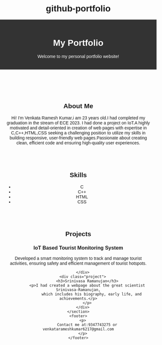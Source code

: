 # github-portfolio
<!DOCTYPE html>
<html lang="en">
<head>
    <meta charset="UTF-8">
    <meta name="viewport" content="width=device-width, initial-scale=1.0">
    <title>My Portfolio</title>
    <style>
        body {
            font-family: Arial, sans-serif;
            margin: 0;
            padding: 0;
            text-align: center;
        }
        header {
            background-color: #333;
            color: white;
            padding: 20px 0;
        }
        section {
            padding: 20px;
        }
        .project {
            margin: 15px 0;
        }
    </style>
</head>
<body>
    <header>
        <h1>My Portfolio</h1>
        <p>Welcome to my personal portfolio website!</p>
    </header>
    <section>
        <h2>About Me</h2>
        <p>Hi! I'm Venkata Ramesh Kumar,i am 23 years old.I had completed my graduation in the stream of ECE 2023.
                I had done a project on IoT.A highly motivated and detail-oriented in creation of web pages with
                 expertise in C,C++,HTML,CSS seeking a challenging position to utilize my skills in building responsive, 
                 user-friendly web pages.Passionate about creating clean, efficient code and ensuring high-quality user experiences.        
            </p>
    </section>
    <section>
        <h2> Skills </h2>
        <ul>
            <li>C</li>
            <li>C++</li>
            <li>HTML</li>
            <li>CSS</li>
        </ul>
    </section>
    <section>
        <h2>Projects</h2>
        <div class="project">
            <h3> IoT Based Tourist Monitoring System</h3>
            <p>
                Developed a smart monitoring system to track and manage tourist activities, 
                ensuring safety and efficient management of tourist hotspots.
            </p>
            
        </div>
        <div class="project">
            <h3>Srinivasa Ramanujan</h3>
            <p>I had created a webpage about the great scientist Srinivasa-Ramanujan,
                which includes his biography, early life, and achievements.</p>
            </p>
        </div>
    </section>
    <footer>
        <p>
            Contact me at:9347743275 or venkatarameshkumar6217@gmail.com
        </p>
    </footer>
</body>
</html>
